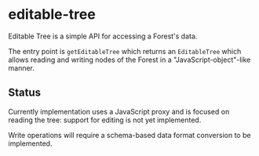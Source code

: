 # editable-tree

Editable Tree is a simple API for accessing a Forest's data.

The entry point is `getEditableTree` which returns an `EditableTree` which allows reading and writing nodes of the Forest in a "JavaScript-object"-like manner.

## Status

Currently implementation uses a JavaScript proxy and is focused on reading the tree: support for editing is not yet implemented.

Write operations will require a schema-based data format conversion to be implemented.

